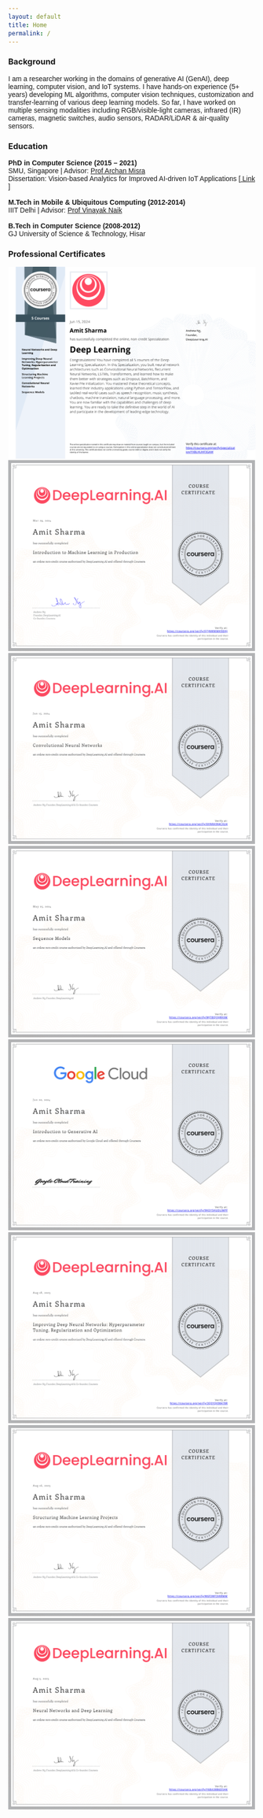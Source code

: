 ```yaml
---
layout: default
title: Home
permalink: /
---
```


<div id="intro" class="tab-content active">
    <h3>Background</h3>
    <p style="font-family: Calibri, sans-serif;">
        I am a researcher working in the domains of generative AI (GenAI), deep learning, computer vision, and
        IoT systems. I have hands-on experience (5+ years) developing ML algorithms, computer vision techniques,
        customization and transfer-learning of various deep learning models. So far, I have worked on multiple
        sensing modalities including RGB/visible-light cameras, infrared (IR) cameras, magnetic switches, audio
        sensors, RADAR/LiDAR & air-quality sensors.
    </p>
    <h3>Education</h3>
    <p style="font-family: Calibri, sans-serif;">
        <b>PhD in Computer Science (2015 – 2021)</b> <br />
        SMU, Singapore | Advisor: <a href="https://faculty.smu.edu.sg/profile/archan-misra-376" target="_blank"> Prof
            Archan Misra </a> <br />
        Dissertation: Vision-based Analytics for Improved AI-driven IoT Applications [<a
            href="https://ink.library.smu.edu.sg/etd_coll/321/" target="_blank"> Link </a>] <br/><br/>
        <b>M.Tech in Mobile & Ubiquitous Computing (2012-2014)</b> <br />
        IIIT Delhi | Advisor: <a href="https://www.vinayaknaik.info/" target="_blank"> Prof Vinayak Naik </a>
        <br /><br />
        <b>B.Tech in Computer Science (2008-2012)</b> <br />
        GJ University of Science & Technology, Hisar <br />
    </p>
    <h3>Professional Certificates</h3>
    <div class="cert-gallery">
        <a href="certificates/dl_specialization.pdf" target="_blank">
            <img src="certificates/dl_specialization.pdf" alt="ML Certificate" />
        </a>
        <a href="certificates/ml_production.pdf" target="_blank">
            <img src="certificates/ml_production.pdf" alt="ML Certificate" />
        </a>
        <a href="certificates/cnn.pdf" target="_blank">
            <img src="certificates/cnn.pdf" alt="ML Certificate" />
        </a>
        <a href="certificates/sequence_models.pdf" target="_blank">
            <img src="certificates/sequence_models.pdf" alt="ML Certificate" />
        </a>
        <a href="certificates/intro_genAI.pdf" target="_blank">
            <img src="certificates/intro_genAI.pdf" alt="ML Certificate" />
        </a>
        <a href="certificates/hyperparameters.pdf" target="_blank">
            <img src="certificates/hyperparameters.pdf" alt="ML Certificate" />
        </a>
        <a href="certificates/strcturing_ml_projects.pdf" target="_blank">
            <img src="certificates/strcturing_ml_projects.pdf" alt="ML Certificate" />
        </a>
        <a href="certificates/neural_net_dl.pdf" target="_blank">
            <img src="certificates/neural_net_dl.pdf" alt="ML Certificate" />
        </a>
    </div>
</div>
<script src="/scripts.js"></script>
